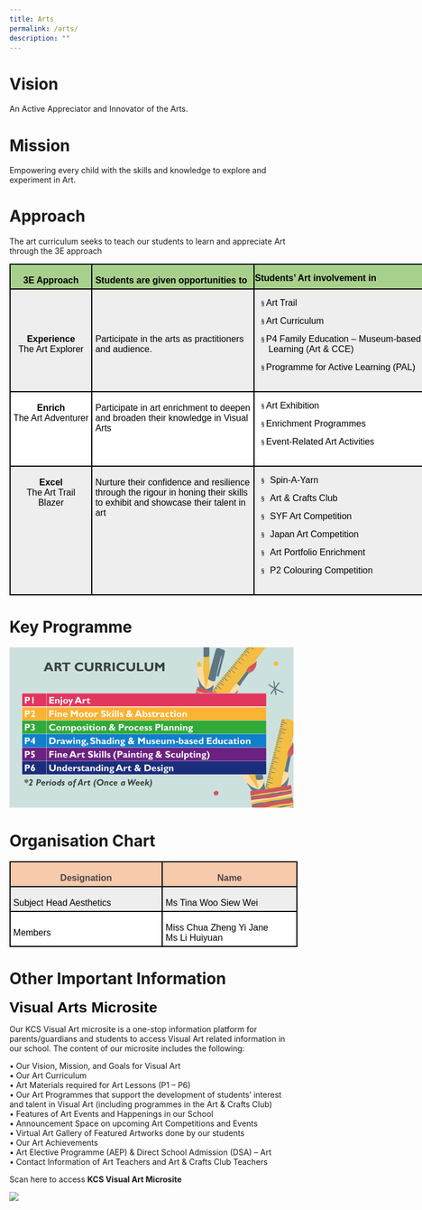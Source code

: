 ```yaml
---
title: Arts
permalink: /arts/
description: ""
---
```

# Vision
An Active Appreciator and Innovator of the Arts.

# Mission
Empowering every child with the skills and knowledge to explore and experiment in Art.

# Approach
The art curriculum seeks to teach our students to learn and appreciate Art through the 3E approach

<table class="MsoNormalTable" border="1" cellspacing="0" cellpadding="0" width="755" style="width:566.4pt;margin-left:-.15pt;background:white;border-collapse:collapse;
 border:none;mso-border-alt:solid windowtext 1.5pt;mso-yfti-tbllook:1184;
 mso-border-insideh:1.5pt solid windowtext;mso-border-insidev:1.5pt solid windowtext"><tbody><tr style="mso-yfti-irow:0;mso-yfti-firstrow:yes;height:9.5pt"><td width="137" valign="top" style="width:102.9pt;border:solid windowtext 1.5pt;
  background:#A8D08D;mso-background-themecolor:accent6;mso-background-themetint:
  153;padding:3.75pt 3.75pt 3.75pt 3.75pt;height:9.5pt"><p class="MsoNormal" align="center" style="margin-bottom:0in;text-align:center;
  line-height:normal"><b><span style="font-size:12.0pt;font-family:&quot;Arial&quot;,sans-serif;
  mso-fareast-font-family:&quot;Times New Roman&quot;;color:black">3E Approach</span></b></p></td><td width="288" valign="top" style="width:3.0in;border:solid windowtext 1.5pt;
  border-left:none;mso-border-left-alt:solid windowtext 1.5pt;background:#A8D08D;
  mso-background-themecolor:accent6;mso-background-themetint:153;padding:3.75pt 3.75pt 3.75pt 3.75pt;
  height:9.5pt"><p class="MsoNormal" style="margin-bottom:0in;line-height:normal"><b><span style="font-size:12.0pt;font-family:&quot;Arial&quot;,sans-serif;mso-fareast-font-family:
  &quot;Times New Roman&quot;;color:black">Students are given opportunities to</span></b></p></td><td width="330" valign="top" style="width:247.5pt;border:solid windowtext 1.5pt;
  border-left:none;mso-border-left-alt:solid windowtext 1.5pt;background:#A8D08D;
  mso-background-themecolor:accent6;mso-background-themetint:153;padding:.75pt .75pt .75pt .75pt;
  height:9.5pt"><p class="MsoNormal" style="margin-bottom:0in;line-height:normal"><b><span style="font-size:12.0pt;font-family:&quot;Arial&quot;,sans-serif;mso-fareast-font-family:
  &quot;Times New Roman&quot;;color:black">Students’ Art involvement in</span></b></p></td></tr><tr style="mso-yfti-irow:1;height:50.55pt"><td width="137" style="width:102.9pt;border:solid windowtext 1.5pt;border-top:
  none;mso-border-top-alt:solid windowtext 1.5pt;background:#EEEEEE;padding:
  3.75pt 3.75pt 3.75pt 3.75pt;height:50.55pt"><p class="MsoNormal" align="center" style="margin-bottom:0in;text-align:center;
  line-height:normal"><b><span style="font-size:12.0pt;font-family:&quot;Arial&quot;,sans-serif;
  mso-fareast-font-family:&quot;Times New Roman&quot;;color:black">Experience</span></b><span style="font-size:12.0pt;font-family:&quot;Arial&quot;,sans-serif;mso-fareast-font-family:
  &quot;Times New Roman&quot;;color:black"><br>The Art Explorer</span></p></td><td width="288" style="width:3.0in;border-top:none;border-left:none;border-bottom:
  solid windowtext 1.5pt;border-right:solid windowtext 1.5pt;mso-border-top-alt:
  solid windowtext 1.5pt;mso-border-left-alt:solid windowtext 1.5pt;background:
  #EEEEEE;padding:3.75pt 3.75pt 3.75pt 3.75pt;height:50.55pt"><p class="MsoNormal" style="margin-bottom:0in;line-height:normal"><span style="font-size:12.0pt;font-family:&quot;Arial&quot;,sans-serif;color:black;
  background:#EEEEEE">Participate in the arts as practitioners and audience.</span><span style="font-size:12.0pt;font-family:&quot;Arial&quot;,sans-serif;mso-fareast-font-family:
  &quot;Times New Roman&quot;;color:black"></span></p></td><td width="330" valign="top" style="width:247.5pt;border-top:none;border-left:
  none;border-bottom:solid windowtext 1.5pt;border-right:solid windowtext 1.5pt;
  mso-border-top-alt:solid windowtext 1.5pt;mso-border-left-alt:solid windowtext 1.5pt;
  background:#EEEEEE;padding:.75pt .75pt .75pt .75pt;height:50.55pt"><p class="MsoNormal" style="mso-margin-top-alt:auto;mso-margin-bottom-alt:auto;
  margin-left:.25in;text-indent:-10.0pt;line-height:normal;mso-list:l1 level1 lfo1;
  tab-stops:list .25in;background:#EEEEEE"><span style="font-size:10.0pt;mso-bidi-font-size:12.0pt;font-family:Wingdings;
  mso-fareast-font-family:Wingdings;mso-bidi-font-family:Wingdings;color:black"><span style="mso-list:Ignore">§<span style="font:7.0pt &quot;Times New Roman&quot;"> </span></span></span><span style="font-size:12.0pt;font-family:&quot;Arial&quot;,sans-serif;mso-fareast-font-family:
  &quot;Times New Roman&quot;;color:black">Art Trail</span></p><p class="MsoNormal" style="mso-margin-top-alt:auto;mso-margin-bottom-alt:auto;
  margin-left:.25in;text-indent:-10.0pt;line-height:normal;mso-list:l1 level1 lfo1;
  tab-stops:list .25in;background:#EEEEEE"><span style="font-size:10.0pt;mso-bidi-font-size:12.0pt;font-family:Wingdings;
  mso-fareast-font-family:Wingdings;mso-bidi-font-family:Wingdings;color:black"><span style="mso-list:Ignore">§<span style="font:7.0pt &quot;Times New Roman&quot;"> </span></span></span><span style="font-size:12.0pt;font-family:&quot;Arial&quot;,sans-serif;mso-fareast-font-family:
  &quot;Times New Roman&quot;;color:black">Art Curriculum</span></p><p class="MsoNormal" style="mso-margin-top-alt:auto;mso-margin-bottom-alt:auto;
  margin-left:.25in;text-indent:-10.0pt;line-height:normal;mso-list:l1 level1 lfo1;
  tab-stops:list .25in;background:#EEEEEE"><span style="font-size:10.0pt;mso-bidi-font-size:12.0pt;font-family:Wingdings;
  mso-fareast-font-family:Wingdings;mso-bidi-font-family:Wingdings;color:black"><span style="mso-list:Ignore">§<span style="font:7.0pt &quot;Times New Roman&quot;"> </span></span></span><span style="font-size:12.0pt;font-family:&quot;Arial&quot;,sans-serif;mso-fareast-font-family:
  &quot;Times New Roman&quot;;color:black">P4 Family Education – Museum-based Learning (Art &amp; CCE)</span></p><p class="MsoNormal" style="mso-margin-top-alt:auto;mso-margin-bottom-alt:auto;
  margin-left:.25in;text-indent:-10.0pt;line-height:normal;mso-list:l1 level1 lfo1;
  tab-stops:list .25in;background:#EEEEEE"><span style="font-size:10.0pt;mso-bidi-font-size:12.0pt;font-family:Wingdings;
  mso-fareast-font-family:Wingdings;mso-bidi-font-family:Wingdings;color:black"><span style="mso-list:Ignore">§<span style="font:7.0pt &quot;Times New Roman&quot;"> </span></span></span><span style="font-size:12.0pt;font-family:&quot;Arial&quot;,sans-serif;mso-fareast-font-family:
  &quot;Times New Roman&quot;;color:black">Programme for Active Learning (PAL)</span></p><p class="MsoNormal" style="margin-bottom:0in;line-height:normal"><span style="font-size:12.0pt;font-family:&quot;Arial&quot;,sans-serif;mso-fareast-font-family:
  &quot;Times New Roman&quot;;color:black">&nbsp;</span></p></td></tr><tr style="mso-yfti-irow:2;height:9.2pt"><td width="137" valign="top" style="width:102.9pt;border:solid windowtext 1.5pt;
  border-top:none;mso-border-top-alt:solid windowtext 1.5pt;padding:3.75pt 3.75pt 3.75pt 3.75pt;
  height:9.2pt"><p class="MsoNormal" align="center" style="margin-bottom:0in;text-align:center;
  line-height:normal"><b><span style="font-size:12.0pt;font-family:&quot;Arial&quot;,sans-serif;
  mso-fareast-font-family:&quot;Times New Roman&quot;;color:black">Enrich<br></span></b><span style="font-size:12.0pt;font-family:&quot;Arial&quot;,sans-serif;
  mso-fareast-font-family:&quot;Times New Roman&quot;;color:black">The Art Adventurer<b></b></span></p></td><td width="288" valign="top" style="width:3.0in;border-top:none;border-left:none;
  border-bottom:solid windowtext 1.5pt;border-right:solid windowtext 1.5pt;
  mso-border-top-alt:solid windowtext 1.5pt;mso-border-left-alt:solid windowtext 1.5pt;
  padding:3.75pt 3.75pt 3.75pt 3.75pt;height:9.2pt"><p class="MsoNormal" style="margin-bottom:0in;line-height:normal"><span style="font-size:12.0pt;font-family:&quot;Arial&quot;,sans-serif;color:black">Participate in art enrichment to deepen and broaden their knowledge in Visual Arts</span><span style="font-size:12.0pt;font-family:&quot;Arial&quot;,sans-serif;mso-fareast-font-family:
  &quot;Times New Roman&quot;;color:black"></span></p></td><td width="330" valign="top" style="width:247.5pt;border-top:none;border-left:
  none;border-bottom:solid windowtext 1.5pt;border-right:solid windowtext 1.5pt;
  mso-border-top-alt:solid windowtext 1.5pt;mso-border-left-alt:solid windowtext 1.5pt;
  padding:.75pt .75pt .75pt .75pt;height:9.2pt"><p class="MsoNormal" style="mso-margin-top-alt:auto;mso-margin-bottom-alt:auto;
  margin-left:.25in;text-indent:-10.0pt;line-height:normal;mso-list:l0 level1 lfo2;
  tab-stops:list .25in"><span style="font-size:10.0pt;
  mso-bidi-font-size:12.0pt;font-family:Wingdings;mso-fareast-font-family:Wingdings;
  mso-bidi-font-family:Wingdings;color:black"><span style="mso-list:Ignore">§<span style="font:7.0pt &quot;Times New Roman&quot;"> </span></span></span><span style="font-size:12.0pt;font-family:&quot;Arial&quot;,sans-serif;mso-fareast-font-family:
  &quot;Times New Roman&quot;;color:black">Art Exhibition</span></p><p class="MsoNormal" style="mso-margin-top-alt:auto;mso-margin-bottom-alt:auto;
  margin-left:.25in;text-indent:-10.0pt;line-height:normal;mso-list:l0 level1 lfo2;
  tab-stops:list .25in"><span style="font-size:10.0pt;
  mso-bidi-font-size:12.0pt;font-family:Wingdings;mso-fareast-font-family:Wingdings;
  mso-bidi-font-family:Wingdings;color:black"><span style="mso-list:Ignore">§<span style="font:7.0pt &quot;Times New Roman&quot;"> </span></span></span><span style="font-size:12.0pt;font-family:&quot;Arial&quot;,sans-serif;mso-fareast-font-family:
  &quot;Times New Roman&quot;;color:black">Enrichment Programmes</span></p><p class="MsoNormal" style="mso-margin-top-alt:auto;mso-margin-bottom-alt:auto;
  margin-left:.25in;text-indent:-10.0pt;line-height:normal;mso-list:l0 level1 lfo2;
  tab-stops:list .25in"><span style="font-size:10.0pt;
  mso-bidi-font-size:12.0pt;font-family:Wingdings;mso-fareast-font-family:Wingdings;
  mso-bidi-font-family:Wingdings;color:black"><span style="mso-list:Ignore">§<span style="font:7.0pt &quot;Times New Roman&quot;"> </span></span></span><span style="font-size:12.0pt;font-family:&quot;Arial&quot;,sans-serif;mso-fareast-font-family:
  &quot;Times New Roman&quot;;color:black">Event-Related Art Activities</span></p><p class="MsoNormal" style="margin-bottom:0in;line-height:normal"><span style="font-size:12.0pt;font-family:&quot;Arial&quot;,sans-serif;mso-fareast-font-family:
  &quot;Times New Roman&quot;;color:black">&nbsp;</span></p></td></tr><tr style="mso-yfti-irow:3;mso-yfti-lastrow:yes;height:9.2pt"><td width="137" valign="top" style="width:102.9pt;border:solid windowtext 1.5pt;
  border-top:none;mso-border-top-alt:solid windowtext 1.5pt;background:#EEEEEE;
  padding:3.75pt 3.75pt 3.75pt 3.75pt;height:9.2pt"><p class="MsoNormal" align="center" style="margin-bottom:0in;text-align:center;
  line-height:normal"><b><span style="font-size:12.0pt;font-family:&quot;Arial&quot;,sans-serif;
  mso-fareast-font-family:&quot;Times New Roman&quot;;color:black">Excel</span></b><span style="font-size:12.0pt;font-family:&quot;Arial&quot;,sans-serif;mso-fareast-font-family:
  &quot;Times New Roman&quot;;color:black"><br>The Art Trail Blazer</span></p></td><td width="288" valign="top" style="width:3.0in;border-top:none;border-left:none;
  border-bottom:solid windowtext 1.5pt;border-right:solid windowtext 1.5pt;
  mso-border-top-alt:solid windowtext 1.5pt;mso-border-left-alt:solid windowtext 1.5pt;
  background:#EEEEEE;padding:3.75pt 3.75pt 3.75pt 3.75pt;height:9.2pt"><p class="MsoNormal" style="margin-bottom:0in;line-height:normal"><span style="font-size:12.0pt;font-family:&quot;Arial&quot;,sans-serif;color:black;
  background:#EEEEEE">Nurture their confidence and resilience through the rigour in honing their skills to exhibit and showcase their talent in art</span><span style="font-size:12.0pt;font-family:&quot;Arial&quot;,sans-serif;mso-fareast-font-family:
  &quot;Times New Roman&quot;;color:black"></span></p></td><td width="330" valign="top" style="width:247.5pt;border-top:none;border-left:
  none;border-bottom:solid windowtext 1.5pt;border-right:solid windowtext 1.5pt;
  mso-border-top-alt:solid windowtext 1.5pt;mso-border-left-alt:solid windowtext 1.5pt;
  background:#EEEEEE;padding:.75pt .75pt .75pt .75pt;height:9.2pt"><p class="MsoNormal" style="mso-margin-top-alt:auto;mso-margin-bottom-alt:auto;
  margin-left:.5in;text-indent:-28.0pt;line-height:normal;mso-list:l2 level1 lfo3;
  tab-stops:list .5in;background:#EEEEEE"><span style="font-size:10.0pt;mso-bidi-font-size:12.0pt;font-family:Wingdings;
  mso-fareast-font-family:Wingdings;mso-bidi-font-family:Wingdings;color:black"><span style="mso-list:Ignore">§<span style="font:7.0pt &quot;Times New Roman&quot;">&nbsp;&nbsp;&nbsp; </span></span></span><span style="font-size:12.0pt;font-family:
  &quot;Arial&quot;,sans-serif;mso-fareast-font-family:&quot;Times New Roman&quot;;color:black">Spin-A-Yarn</span></p><p class="MsoNormal" style="mso-margin-top-alt:auto;mso-margin-bottom-alt:auto;
  margin-left:.5in;text-indent:-28.0pt;line-height:normal;mso-list:l2 level1 lfo3;
  tab-stops:list .5in;background:#EEEEEE"><span style="font-size:10.0pt;mso-bidi-font-size:12.0pt;font-family:Wingdings;
  mso-fareast-font-family:Wingdings;mso-bidi-font-family:Wingdings;color:black"><span style="mso-list:Ignore">§<span style="font:7.0pt &quot;Times New Roman&quot;">&nbsp;&nbsp;&nbsp; </span></span></span><span style="font-size:12.0pt;font-family:
  &quot;Arial&quot;,sans-serif;mso-fareast-font-family:&quot;Times New Roman&quot;;color:black">Art &amp; Crafts Club</span></p><p class="MsoNormal" style="mso-margin-top-alt:auto;mso-margin-bottom-alt:auto;
  margin-left:.5in;text-indent:-28.0pt;line-height:normal;mso-list:l2 level1 lfo3;
  tab-stops:list .5in;background:#EEEEEE"><span style="font-size:10.0pt;mso-bidi-font-size:12.0pt;font-family:Wingdings;
  mso-fareast-font-family:Wingdings;mso-bidi-font-family:Wingdings;color:black"><span style="mso-list:Ignore">§<span style="font:7.0pt &quot;Times New Roman&quot;">&nbsp;&nbsp;&nbsp; </span></span></span><span style="font-size:12.0pt;font-family:
  &quot;Arial&quot;,sans-serif;mso-fareast-font-family:&quot;Times New Roman&quot;;color:black">SYF Art Competition</span></p><p class="MsoNormal" style="mso-margin-top-alt:auto;mso-margin-bottom-alt:auto;
  margin-left:.5in;text-indent:-28.0pt;line-height:normal;mso-list:l2 level1 lfo3;
  tab-stops:list .5in;background:#EEEEEE"><span style="font-size:10.0pt;mso-bidi-font-size:12.0pt;font-family:Wingdings;
  mso-fareast-font-family:Wingdings;mso-bidi-font-family:Wingdings;color:black"><span style="mso-list:Ignore">§<span style="font:7.0pt &quot;Times New Roman&quot;">&nbsp;&nbsp;&nbsp; </span></span></span><span style="font-size:12.0pt;font-family:
  &quot;Arial&quot;,sans-serif;mso-fareast-font-family:&quot;Times New Roman&quot;;color:black">Japan Art Competition</span></p><p class="MsoNormal" style="mso-margin-top-alt:auto;mso-margin-bottom-alt:auto;
  margin-left:.5in;text-indent:-28.0pt;line-height:normal;mso-list:l2 level1 lfo3;
  tab-stops:list .5in;background:#EEEEEE"><span style="font-size:10.0pt;mso-bidi-font-size:12.0pt;font-family:Wingdings;
  mso-fareast-font-family:Wingdings;mso-bidi-font-family:Wingdings;color:black"><span style="mso-list:Ignore">§<span style="font:7.0pt &quot;Times New Roman&quot;">&nbsp;&nbsp;&nbsp; </span></span></span><span style="font-size:12.0pt;font-family:
  &quot;Arial&quot;,sans-serif;mso-fareast-font-family:&quot;Times New Roman&quot;;color:black">Art Portfolio Enrichment</span></p><p class="MsoNormal" style="mso-margin-top-alt:auto;mso-margin-bottom-alt:auto;
  margin-left:.5in;text-indent:-28.0pt;line-height:normal;mso-list:l2 level1 lfo3;
  tab-stops:list .5in;background:#EEEEEE"><span style="font-size:10.0pt;mso-bidi-font-size:12.0pt;font-family:Wingdings;
  mso-fareast-font-family:Wingdings;mso-bidi-font-family:Wingdings;color:black"><span style="mso-list:Ignore">§<span style="font:7.0pt &quot;Times New Roman&quot;">&nbsp;&nbsp;&nbsp; </span></span></span><span style="font-size:12.0pt;font-family:
  &quot;Arial&quot;,sans-serif;mso-fareast-font-family:&quot;Times New Roman&quot;;color:black">P2 Colouring Competition</span></p><p class="MsoNormal" style="margin-bottom:0in;line-height:normal"><span style="font-size:12.0pt;font-family:&quot;Arial&quot;,sans-serif;mso-fareast-font-family:
  &quot;Times New Roman&quot;;color:black">&nbsp;</span></p></td></tr></tbody></table>
	
# 	Key Programme
![](/images/Aesthetics/Art/Art.png)

# Organisation Chart
 <table style="width:383.4pt;margin-left:-.15pt;background:white;border-collapse:collapse;
 border:none;mso-border-alt:solid windowtext 1.5pt;mso-yfti-tbllook:1184;
 mso-border-insideh:1.5pt solid windowtext;mso-border-insidev:1.5pt solid windowtext" width="511" cellpadding="0" cellspacing="0" border="1" class="MsoNormalTable"><tbody><tr style="mso-yfti-irow:0;mso-yfti-firstrow:yes;height:9.5pt"><td style="width:203.3pt;border:solid windowtext 1.5pt;
  background:#F7CAAC;mso-background-themecolor:accent2;mso-background-themetint:
  102;padding:3.75pt 3.75pt 3.75pt 3.75pt;height:9.5pt" valign="top" width="271"><p style="margin-bottom:0in;text-align:center;
  line-height:normal" align="center" class="MsoNormal"><b><span style="font-size:12.0pt;font-family:&quot;Arial&quot;,sans-serif;
  mso-fareast-font-family:&quot;Times New Roman&quot;;color:#484848">Designation</span></b><span style="font-size:12.0pt;font-family:&quot;Arial&quot;,sans-serif;mso-fareast-font-family:
  &quot;Times New Roman&quot;;color:black"></span></p></td><td style="width:180.1pt;border:solid windowtext 1.5pt;
  border-left:none;mso-border-left-alt:solid windowtext 1.5pt;background:#F7CAAC;
  mso-background-themecolor:accent2;mso-background-themetint:102;padding:3.75pt 3.75pt 3.75pt 3.75pt;
  height:9.5pt" valign="top" width="240"><p style="margin-bottom:0in;text-align:center;
  line-height:normal" align="center" class="MsoNormal"><b><span style="font-size:12.0pt;font-family:&quot;Arial&quot;,sans-serif;
  mso-fareast-font-family:&quot;Times New Roman&quot;;color:#484848">Name</span></b><span style="font-size:12.0pt;font-family:&quot;Arial&quot;,sans-serif;mso-fareast-font-family:
  &quot;Times New Roman&quot;;color:black"></span></p></td></tr><tr style="mso-yfti-irow:1;height:19.2pt"><td style="width:203.3pt;border:solid windowtext 1.5pt;border-top:
  none;mso-border-top-alt:solid windowtext 1.5pt;background:#EEEEEE;padding:
  3.75pt 3.75pt 3.75pt 3.75pt;height:19.2pt" width="271"><p style="margin-bottom:0in;line-height:normal" class="MsoNormal"><span style="font-size:12.0pt;font-family:&quot;Arial&quot;,sans-serif;mso-fareast-font-family:
  &quot;Times New Roman&quot;;color:black">Subject Head Aesthetics</span></p></td><td style="width:180.1pt;border-top:none;border-left:none;
  border-bottom:solid windowtext 1.5pt;border-right:solid windowtext 1.5pt;
  mso-border-top-alt:solid windowtext 1.5pt;mso-border-left-alt:solid windowtext 1.5pt;
  background:#EEEEEE;padding:3.75pt 3.75pt 3.75pt 3.75pt;height:19.2pt" width="240"><p style="margin-bottom:0in;line-height:normal" class="MsoNormal"><span style="font-size:12.0pt;font-family:&quot;Arial&quot;,sans-serif;mso-fareast-font-family:
  &quot;Times New Roman&quot;;color:black">Ms Tina Woo Siew Wei</span></p></td></tr><tr style="mso-yfti-irow:2;mso-yfti-lastrow:yes;height:9.2pt"><td style="width:203.3pt;border:solid windowtext 1.5pt;border-top:
  none;mso-border-top-alt:solid windowtext 1.5pt;padding:3.75pt 3.75pt 3.75pt 3.75pt;
  height:9.2pt" width="271"><p style="margin-bottom:0in;line-height:normal" class="MsoNormal"><span style="font-size:12.0pt;font-family:&quot;Arial&quot;,sans-serif;mso-fareast-font-family:
  &quot;Times New Roman&quot;;color:black">Members</span></p></td><td style="width:180.1pt;border-top:none;border-left:none;
  border-bottom:solid windowtext 1.5pt;border-right:solid windowtext 1.5pt;
  mso-border-top-alt:solid windowtext 1.5pt;mso-border-left-alt:solid windowtext 1.5pt;
  padding:3.75pt 3.75pt 3.75pt 3.75pt;height:9.2pt" width="240"><p style="margin-bottom:0in;line-height:normal" class="MsoNormal"><span style="font-size:12.0pt;font-family:&quot;Arial&quot;,sans-serif;mso-fareast-font-family:
  &quot;Times New Roman&quot;;color:black">Miss Chua Zheng Yi Jane<br>Ms Li Huiyuan</span></p></td></tr></tbody></table>
	
# 	Other Important Information
<span style="font-size:20.0pt;font-family:&quot;Arial&quot;,sans-serif;
mso-fareast-font-family:&quot;Times New Roman&quot;;color:black"><b>Visual Arts Microsite</b></span>

Our KCS Visual Art microsite is a one-stop information platform for parents/guardians and students to access Visual Art related information in our school. The content of our microsite includes the following:

• Our Vision, Mission, and Goals for Visual Art  
• Our Art Curriculum  
• Art Materials required for Art Lessons (P1 – P6)  
• Our Art Programmes that support the development of students’ interest and talent in Visual Art (including programmes in the Art &amp; Crafts Club)  
• Features of Art Events and Happenings in our School  
• Announcement Space on upcoming Art Competitions and Events  
• Virtual Art Gallery of Featured Artworks done by our students  
• Our Art Achievements  
• Art Elective Programme (AEP) &amp; Direct School Admission (DSA) – Art  
• Contact Information of Art Teachers and Art &amp; Crafts Club Teachers

Scan here to access&nbsp;**KCS Visual Art Microsite**

<img src="/images/Aesthetics/microsite.png">
